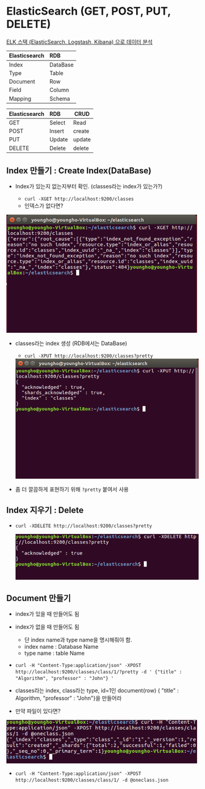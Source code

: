 # ElasticSearch (GET, POST, PUT, DELETE)

[ELK 스택 (ElasticSearch, Logstash, Kibana) 으로 데이터 분석](https://www.inflearn.com/course/elk-%EC%8A%A4%ED%83%9D-%EB%8D%B0%EC%9D%B4%ED%84%B0-%EB%B6%84%EC%84%9D/)

| Elasticsearch| RDB   |
| :-------- | :------- |
| Index     | DataBase |
| Type      | Table    |
| Document  | Row      |
| Field     | Column   |
| Mapping   | Schema   |

| Elasticsearch| RDB   | CRUD |
| :-------- | :------- |------|
| GET       | Select   | Read |
| POST      | Insert   | create|
| PUT       | Update   | update|
| DELETE    | Delete   | delete|



## Index 만들기 : Create Index(DataBase)

- Index가 있는지 없는지부터 확인. (classes라는 index가 있는가?)

  - `curl -XGET http://localhost:9200/classes`
  - 인덱스가 없다면?
<img src="./imgs/index_none_error.jpg" width=500>

- classes라는 index 생성 (RDB에서는 DataBase)
  - `curl -XPUT http://localhost:9200/classes?pretty`
  <img src="./imgs/index_create.jpg" width=500>

- 좀 더 깔끔하게 표현하기 위해 `?pretty` 붙여서 사용


## Index 지우기 : Delete
- `curl -XDELETE http://localhost:9200/classes?pretty`

  <img src="./imgs/delete_index.jpg" width=500>


## Document 만들기  
  - index가 있을 때 만들어도 됨
  - index가 없을 때 만들어도 됨
    - 단 index name과 type name을 명시해줘야 함.
    - index name : Database Name
    - type name : table Name

- `curl -H "Content-Type:application/json"
      -XPOST http://localhost:9200/classes/class/1/?pretty -d '
      {"title" : "Algorithm", "professor" : "John"} '`

- classes라는 index, class라는 type, id=1인
  document(row) { "title" : Algorithm, "professor" : "John"}을 만들어라


- 만약 파일이 있다면?
<img src="./imgs/create_index_type_document_from_file.jpg" width=500>

- `curl -H "Content-Type:application/json"
  -XPOST http://localhost:9200/classes/class/1/ -d @oneclass.json`
